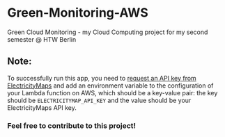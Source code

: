 # Green-Monitoring-AWS
Green Cloud Monitoring - my Cloud Computing project for my second semester @ HTW Berlin

## Note:
To successfully run this app, you need to [request an API key from ElectricityMaps](https://www.electricitymaps.com/get-our-data) and add an environment variable to the configuration of your Lambda function on AWS, which should be a key-value pair: the key should be `ELECTRICITYMAP_API_KEY` and the value should be your ElectricityMaps API key.

### Feel free to contribute to this project! 
